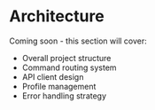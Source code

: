 # Architecture

Coming soon - this section will cover:

- Overall project structure
- Command routing system
- API client design
- Profile management
- Error handling strategy